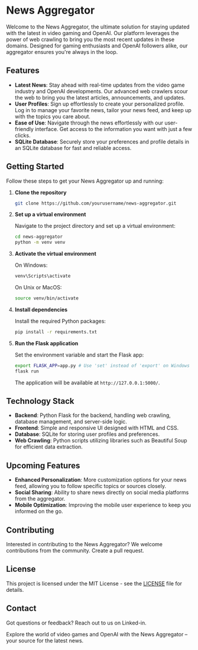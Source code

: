 # News Aggregator

Welcome to the News Aggregator, the ultimate solution for staying updated with the latest in video gaming and OpenAI. Our platform leverages the power of web crawling to bring you the most recent updates in these domains. Designed for gaming enthusiasts and OpenAI followers alike, our aggregator ensures you're always in the loop.

## Features

- **Latest News**: Stay ahead with real-time updates from the video game industry and OpenAI developments. Our advanced web crawlers scour the web to bring you the latest articles, announcements, and updates.
- **User Profiles**: Sign up effortlessly to create your personalized profile. Log in to manage your favorite news, tailor your news feed, and keep up with the topics you care about.
- **Ease of Use**: Navigate through the news effortlessly with our user-friendly interface. Get access to the information you want with just a few clicks.
- **SQLite Database**: Securely store your preferences and profile details in an SQLite database for fast and reliable access.

## Getting Started

Follow these steps to get your News Aggregator up and running:

1. **Clone the repository**

    ```bash
    git clone https://github.com/yourusername/news-aggregator.git
    ```

2. **Set up a virtual environment**

    Navigate to the project directory and set up a virtual environment:

    ```bash
    cd news-aggregator
    python -m venv venv
    ```

3. **Activate the virtual environment**

    On Windows:

    ```bash
    venv\Scripts\activate
    ```

    On Unix or MacOS:

    ```bash
    source venv/bin/activate
    ```

4. **Install dependencies**

    Install the required Python packages:

    ```bash
    pip install -r requirements.txt
    ```

5. **Run the Flask application**

    Set the environment variable and start the Flask app:

    ```bash
    export FLASK_APP=app.py # Use 'set' instead of 'export' on Windows
    flask run
    ```

    The application will be available at `http://127.0.0.1:5000/`.

## Technology Stack

- **Backend**: Python Flask for the backend, handling web crawling, database management, and server-side logic.
- **Frontend**: Simple and responsive UI designed with HTML and CSS.
- **Database**: SQLite for storing user profiles and preferences.
- **Web Crawling**: Python scripts utilizing libraries such as Beautiful Soup for efficient data extraction.

## Upcoming Features

- **Enhanced Personalization**: More customization options for your news feed, allowing you to follow specific topics or sources closely.
- **Social Sharing**: Ability to share news directly on social media platforms from the aggregator.
- **Mobile Optimization**: Improving the mobile user experience to keep you informed on the go.

## Contributing

Interested in contributing to the News Aggregator? We welcome contributions from the community. Create a pull request. 

## License

This project is licensed under the MIT License - see the [LICENSE](LICENSE) file for details.

## Contact

Got questions or feedback? Reach out to us on Linked-in.

Explore the world of video games and OpenAI with the News Aggregator – your source for the latest news.
